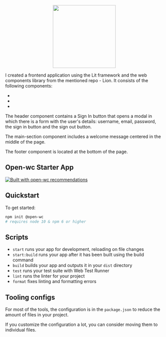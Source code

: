 <p align="center">
  <img width="200" src="https://open-wc.org/hero.png"></img>
</p>


I created a frontend application using the Lit framework and the web components library from the mentioned repo - Lion.
It consists of the following components:
- <component-header></component-header>
- <main-section></main-section>
- <footer-component></footer-component>

The header component contains a Sign In button that opens a modal in which there is a form with the user's details: username, email, password, the sign in button and the sign out button.

The main-section component includes a welcome message centered in the middle of the page.

The footer component is located at the bottom of the page.


 
## Open-wc Starter App

[![Built with open-wc recommendations](https://img.shields.io/badge/built%20with-open--wc-blue.svg)](https://github.com/open-wc)

## Quickstart

To get started:

```bash
npm init @open-wc
# requires node 10 & npm 6 or higher
```

## Scripts

- `start` runs your app for development, reloading on file changes
- `start:build` runs your app after it has been built using the build command
- `build` builds your app and outputs it in your `dist` directory
- `test` runs your test suite with Web Test Runner
- `lint` runs the linter for your project
- `format` fixes linting and formatting errors

## Tooling configs

For most of the tools, the configuration is in the `package.json` to reduce the amount of files in your project.

If you customize the configuration a lot, you can consider moving them to individual files.
